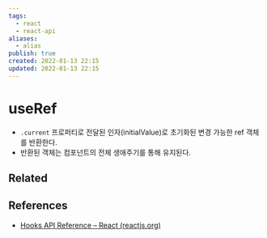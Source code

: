 ```yaml
---
tags:
  - react
  - react-api
aliases:
  - alias
publish: true
created: 2022-01-13 22:15
updated: 2022-01-13 22:15
---
```


# useRef

- `.current` 프로퍼티로 전달된 인자(initialValue)로 초기화된 변경 가능한 ref 객체를 반환한다.
- 반환된 객체는 컴포넌트의 전체 생애주기를 통해 유지된다.

## Related

## References

- [Hooks API Reference – React (reactjs.org)](https://ko.reactjs.org/docs/hooks-reference.html#useref)
